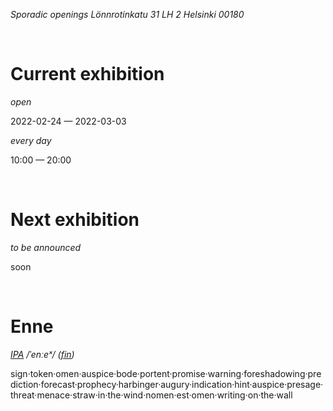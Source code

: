*Sporadic openings*
*Lönnrotinkatu 31 LH 2*
*Helsinki 00180*

<br>

# Current exhibition

*open*

2022-02-24 — 2022-03-03

*every day*

10:00 — 20:00

<br>

# Next exhibition

*to be announced*

soon

<br>

# Enne
*[IPA](https://en.m.wiktionary.org/wiki/Wiktionary:International_Phonetic_Alphabet "Wiktionary:International Phonetic Alphabet")*
*/ˈenːeˣ/*
*([fin](https://en.wiktionary.org/wiki/enne))*


sign·token·omen·auspice·bode·portent·promise·warning·foreshadowing·prediction·forecast·prophecy·harbinger·augury·indication·hint·auspice·presage·threat·menace·straw·in·the·wind·nomen·est·omen·writing·on·the·wall
